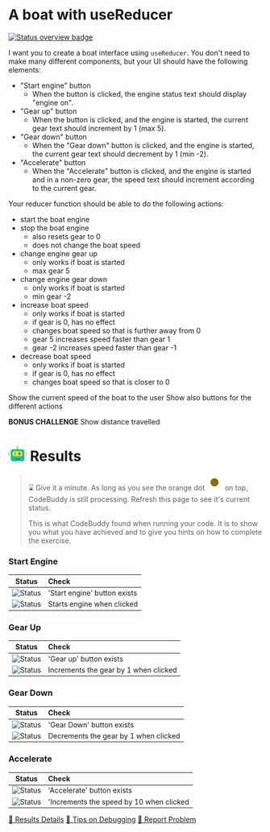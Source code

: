 # A boat with useReducer
[![Status overview badge](../../blob/badges/.github/badges/main/badge.svg)](#-results)


I want you to create a boat interface using `useReducer`.
You don't need to make many different components, but your UI should have the following elements:

- "Start engine" button
    - When the button is clicked, the engine status text should display "engine on".
- "Gear up" button
    - When the button is clicked, and the engine is started, the current gear text should increment by 1 (max 5).
- "Gear down" button
    - When the "Gear down" button is clicked, and the engine is started, the current gear text should decrement by 1 (min -2).
-  "Accelerate" button
    - When the "Accelerate" button is clicked, and the engine is started and in a non-zero gear, the speed text should increment according to the current gear.


Your reducer function should be able to do the following actions:

- start the boat engine
- stop the boat engine
    - also resets gear to 0
    - does not change the boat speed
- change engine gear up
    - only works if boat is started
    - max gear 5
- change engine gear down
    - only works if boat is started
    - min gear -2
- increase boat speed
    - only works if boat is started
    - if gear is 0, has no effect
    - changes boat speed so that is further away from 0
    - gear 5 increases speed faster than gear 1
    - gear -2 increases speed faster than gear -1
- decrease boat speed
    - only works if boat is started
    - if gear is 0, has no effect
    - changes boat speed so that is closer to 0

Show the current speed of the boat to the user
Show also buttons for the different actions

**BONUS CHALLENGE** Show distance travelled

[//]: # (autograding info start)
# <img src="https://github.com/DCI-EdTech/autograding-setup/raw/main/assets/bot-large.svg" alt="" data-canonical-src="https://github.com/DCI-EdTech/autograding-setup/raw/main/assets/bot-large.svg" height="31" /> Results
> ⌛ Give it a minute. As long as you see the orange dot ![processing](https://raw.githubusercontent.com/DCI-EdTech/autograding-setup/main/assets/processing.svg) on top, CodeBuddy is still processing. Refresh this page to see it's current status.
>
> This is what CodeBuddy found when running your code. It is to show you what you have achieved and to give you hints on how to complete the exercise.


### Start Engine

|                 Status                  | Check                                                                                    |
| :-------------------------------------: | :--------------------------------------------------------------------------------------- |
| ![Status](../../blob/badges/.github/badges/main/status0.svg) | 'Start engine' button exists |
| ![Status](../../blob/badges/.github/badges/main/status1.svg) | Starts engine when clicked |

### Gear Up

|                 Status                  | Check                                                                                    |
| :-------------------------------------: | :--------------------------------------------------------------------------------------- |
| ![Status](../../blob/badges/.github/badges/main/status2.svg) | 'Gear up' button exists |
| ![Status](../../blob/badges/.github/badges/main/status3.svg) | Increments the gear by 1 when clicked |

### Gear Down

|                 Status                  | Check                                                                                    |
| :-------------------------------------: | :--------------------------------------------------------------------------------------- |
| ![Status](../../blob/badges/.github/badges/main/status4.svg) |  'Gear Down' button exists |
| ![Status](../../blob/badges/.github/badges/main/status5.svg) | Decrements the gear by 1 when clicked |

### Accelerate

|                 Status                  | Check                                                                                    |
| :-------------------------------------: | :--------------------------------------------------------------------------------------- |
| ![Status](../../blob/badges/.github/badges/main/status6.svg) | 'Accelerate' button exists |
| ![Status](../../blob/badges/.github/badges/main/status7.svg) | 'Increments the speed by 10 when clicked |



[🔬 Results Details](../../actions)
[🐞 Tips on Debugging](https://github.com/DCI-EdTech/autograding-setup/wiki/How-to-work-with-CodeBuddy)
[📢 Report Problem](https://docs.google.com/forms/d/e/1FAIpQLSfS8wPh6bCMTLF2wmjiE5_UhPiOEnubEwwPLN_M8zTCjx5qbg/viewform?usp=pp_url&entry.652569746=SPA-Store-UseReducerBoating)


[//]: # (autograding info end)
